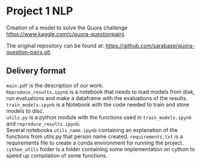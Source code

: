 # Project 1 NLP
Creation of a model to solve the Quora challenge https://www.kaggle.com/c/quora-questionpairs.

The original repository can be found at: https://github.com/sarabase/quora-question-pairs.git.
## Delivery format
`main.pdf` is the description of our work.\
`Reproduce_results.ipynb` is a notebook that needs to load models from disk, run evaluations and make a dataframe with the evaluations of the results.\
`train_models.ipynb` is a Notebook with the code needed to train and store models to disc.\
`utils.py` is a python module with the functions used in `train_models.ipynb` and `reproduce_results.ipynb`.\
 Several notebooks `utils_name.ipynb` containing an explanation of the functions from utils.py that person name created.
 `requirements.txt` is a requirements file to create a conda environment for running the project.\
 `cython_utils` folder is a folder containing some implementation on cython to speed up compilation of some functions.
